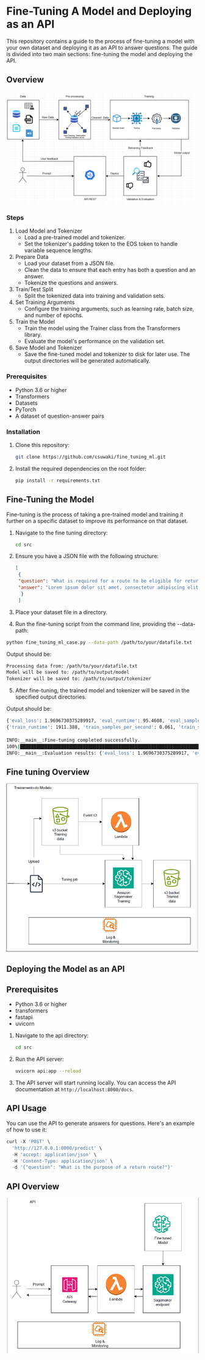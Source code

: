 # Fine-Tuning A Model and Deploying as an API

This repository contains a guide to the process of fine-tuning a model with your own dataset and deploying it as an API to answer questions. The guide is divided into two main sections: fine-tuning the model and deploying the API.

## Overview
![Overview](images/overview.png)

### Steps
1. Load Model and Tokenizer
   - Load a pre-trained  model and tokenizer.
   - Set the tokenizer's padding token to the EOS token to handle variable sequence lengths.
2. Prepare Data
   - Load your dataset from a JSON file.
   - Clean the data to ensure that each entry has both a question and an answer.
   - Tokenize the questions and answers.
3. Train/Test Split
   - Split the tokenized data into training and validation sets.
4. Set Training Arguments
   - Configure the training arguments, such as learning rate, batch size, and number of epochs.
5. Train the Model
   - Train the model using the Trainer class from the Transformers library.
   - Evaluate the model's performance on the validation set.
6. Save Model and Tokenizer
   - Save the fine-tuned model and tokenizer to disk for later use. The output directories will be generated automatically.



### Prerequisites
- Python 3.6 or higher
- Transformers 
- Datasets 
- PyTorch
- A dataset of question-answer pairs

### Installation

1. Clone this repository:

    ```bash
    git clone https://github.com/csuwaki/fine_tuning_ml.git
    ```

2. Install the required dependencies on the root folder:

    ```bash
   pip install -r requirements.txt
    ```  


## Fine-Tuning the Model

Fine-tuning is the process of taking a pre-trained model and training it further on a specific dataset to improve its performance on that dataset.

1. Navigate to the fine tuning directory:
   

    ```bash
    cd src
    ```

2. Ensure you have a JSON file with the following structure:
   
   ```json
   [
    {
    "question": "What is required for a route to be eligible for return?",
    "answer": "Lorem ipsum dolor sit amet, consectetur adipiscing elit. Sed do eiusmod tempor incididunt ut labore et dolore magna aliqua. Ut enim ad minim veniam, quis nostrud exercitation ullamco laboris nisi ut aliquip ex ea commodo consequat. Duis aute irure dolor in reprehenderit in voluptate velit esse cillum dolore eu fugiat nulla pariatur. Excepteur sint occaecat cupidatat non proident, sunt in culpa qui officia deserunt mollit anim id est laborum."
     }
    ]
    ```


3. Place your dataset file in a directory.

4. Run the fine-tuning script from the command line, providing the --data-path:


```sh
python fine_tuning_ml_case.py --data-path /path/to/your/datafile.txt 
```

Output should be:

```sh
Processing data from: /path/to/your/datafile.txt
Model will be saved to: /path/to/output/model
Tokenizer will be saved to: /path/to/output/tokenizer
```

5. After fine-tuning, the trained model and tokenizer will be saved in the specified output directories.

Output should be:

```sh
{'eval_loss': 1.9696730375289917, 'eval_runtime': 95.4608, 'eval_samples_per_second': 0.314, 'eval_steps_per_second': 0.314, 'epoch': 1.0}
{'train_runtime': 1911.388, 'train_samples_per_second': 0.061, 'train_steps_per_second': 0.061, 'train_loss': 2.3262159559461804, 'epoch': 1.0}                                                                                                

INFO:__main__:Fine-tuning completed successfully.
100%|███████████████████████████████████████████████████████████████████████████████████████████| 30/30 [01:28<00:00,  2.94s/it]
INFO:__main__:Evaluation results: {'eval_loss': 1.9696730375289917, 'eval_runtime': 89.6907, 'eval_samples_per_second': 0.334, 'eval_steps_per_second': 0.334, 'epoch': 1.0}
```

## Fine tuning Overview
![Fine Tuning Process](images/training.png)
   
## Deploying the Model as an API

## Prerequisites
- Python 3.6 or higher
- transformers 
- fastapi 
- uvicorn 

1. Navigate to the api directory:

    ```bash
    cd src
    ```

2. Run the API server:

    ```bash
    uvicorn api:app --reload
    ```

3. The API server will start running locally. You can access the API documentation at `http://localhost:8000/docs`.

## API Usage

You can use the API to generate answers for questions. Here's an example of how to use it:

```python
curl -X 'POST' \
  'http://127.0.0.1:8000/predict' \
  -H 'accept: application/json' \
  -H 'Content-Type: application/json' \
  -d '{"question": "What is the purpose of a return route?"}'
  ```

## API Overview
![API Deployment](images/api.png)
